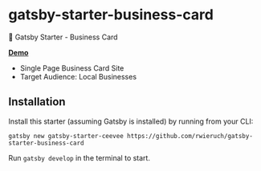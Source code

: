 # gatsby-starter-business-card

🚀 Gatsby Starter - Business Card

**[Demo](https://www.bergfelde-reisen.de)**

* Single Page Business Card Site
* Target Audience: Local Businesses

## Installation

Install this starter (assuming Gatsby is installed) by running from your CLI:

`gatsby new gatsby-starter-ceevee https://github.com/rwieruch/gatsby-starter-business-card`

Run `gatsby develop` in the terminal to start.
